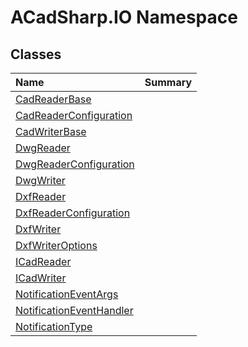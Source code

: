 # ACadSharp.IO Namespace

## Classes

| Name | Summary | 
| :- | :- | 
| [CadReaderBase](ACadSharp.IO.CadReaderBase) |  | 
| [CadReaderConfiguration](ACadSharp.IO.CadReaderConfiguration) |  | 
| [CadWriterBase](ACadSharp.IO.CadWriterBase) |  | 
| [DwgReader](ACadSharp.IO.DwgReader) |  | 
| [DwgReaderConfiguration](ACadSharp.IO.DwgReaderConfiguration) |  | 
| [DwgWriter](ACadSharp.IO.DwgWriter) |  | 
| [DxfReader](ACadSharp.IO.DxfReader) |  | 
| [DxfReaderConfiguration](ACadSharp.IO.DxfReaderConfiguration) |  | 
| [DxfWriter](ACadSharp.IO.DxfWriter) |  | 
| [DxfWriterOptions](ACadSharp.IO.DxfWriterOptions) |  | 
| [ICadReader](ACadSharp.IO.ICadReader) |  | 
| [ICadWriter](ACadSharp.IO.ICadWriter) |  | 
| [NotificationEventArgs](ACadSharp.IO.NotificationEventArgs) |  | 
| [NotificationEventHandler](ACadSharp.IO.NotificationEventHandler) |  | 
| [NotificationType](ACadSharp.IO.NotificationType) |  | 

